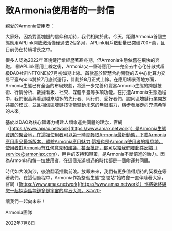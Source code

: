 # 致Armonia使用者的一封信

親愛的Armonia使用者：

大家好，因為對區塊鏈的信仰和期待，我們相聚於此。今天，距離Armonia首個生態應用APLink開放激活僅僅過去2個多月，APLink用戶啟動量已突破700+萬，且目前仍在持續增長之中。

很多人認為2022年區塊鏈行業經歷著寒冬期，但Armonia生態依舊在飛快的奔跑。 繼APLink應用上線之後，Armonia又一重磅應用——完全去中心化分散式超級DAO社群NFTONE於7月初如期上線。首款基於智慧合約開發的去中心化算力交易平臺Apollo將於7月底試運行，計劃於8月正式上線。在應用場景落地方面，Armonia生態已有全面的布局規劃，將進一步完善和豐富Armonia生態的跨鏈技術、行情分析、數據看板、社交、媒體平臺等多項功能。在打造Armonia生態過程中，我們很高興看到越來越多的先行者、同行們、愛好者們，認同區塊鏈行業開放共贏的模式，並且相信區塊鏈技術能驅動未來的無限潛力，穩步發展走向充滿希望的未來。&#x20;

基於以DAO為核心領導力構建人類命運共同體的理念，官網（[https://www.amax.network](https://www.amax.network)）是Armonia生態資訊的聚合地，在這裡使用者可以第一時間獲取Armonia最新動態，下載Armonia應用產品最新版本，體驗Armonia應用魅力;這裡也是Armonia使用者的棲息地，使用者對Armonia有任何意見和建議，甚至批評，都可以給我們發郵件反饋（ service@armoniax.com），用戶的支持和鞭策，是Armonia不斷前進的動力。因為Armonia和每一位使用者，在這個充滿機遇的時代都是一個命運共同體。

時代如大浪淘沙，後浪翻滾推動前浪。放眼未來，我們有更多值得期待的契機在等著我們。在這個過程中，Armonia作為整個生態“空間站”始終會一直伴隨著大家，官網（[https://www.amax.network](https://www.amax.network)）也將始終與您一起探索區塊鏈多鏈宇宙的星辰大海。&#x20;

讓我們一起向未來！&#x20;

&#x20;                                                                                                                         Armonia團隊

&#x20;                                                                                                                         2022年7月8日
